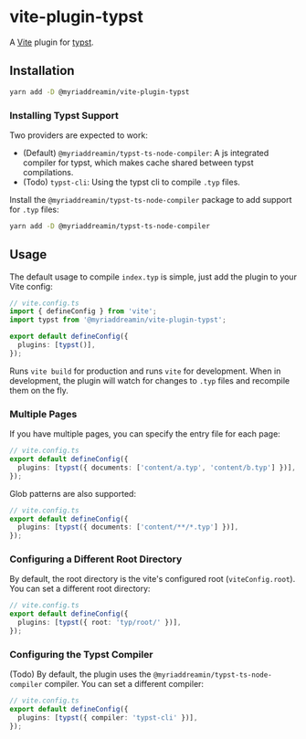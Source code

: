 # vite-plugin-typst

A [Vite](https://vitejs.dev/) plugin for [typst](https://www.typst.app/).

## Installation

```bash
yarn add -D @myriaddreamin/vite-plugin-typst
```

### Installing Typst Support

Two providers are expected to work:

- (Default) `@myriaddreamin/typst-ts-node-compiler`: A js integrated compiler for typst, which makes cache shared between typst compilations.
- (Todo) `typst-cli`: Using the typst cli to compile `.typ` files.

Install the `@myriaddreamin/typst-ts-node-compiler` package to add support for `.typ` files:

```bash
yarn add -D @myriaddreamin/typst-ts-node-compiler
```

## Usage

The default usage to compile `index.typ` is simple, just add the plugin to your Vite config:

```ts
// vite.config.ts
import { defineConfig } from 'vite';
import typst from '@myriaddreamin/vite-plugin-typst';

export default defineConfig({
  plugins: [typst()],
});
```

Runs `vite build` for production and runs `vite` for development. When in development, the plugin will watch for changes to `.typ` files and recompile them on the fly.

### Multiple Pages

If you have multiple pages, you can specify the entry file for each page:

```ts
// vite.config.ts
export default defineConfig({
  plugins: [typst({ documents: ['content/a.typ', 'content/b.typ'] })],
});
```

Glob patterns are also supported:

```ts
// vite.config.ts
export default defineConfig({
  plugins: [typst({ documents: ['content/**/*.typ'] })],
});
```

### Configuring a Different Root Directory

By default, the root directory is the vite's configured root (`viteConfig.root`). You can set a different root directory:

```ts
// vite.config.ts
export default defineConfig({
  plugins: [typst({ root: 'typ/root/' })],
});
```

### Configuring the Typst Compiler

(Todo) By default, the plugin uses the `@myriaddreamin/typst-ts-node-compiler` compiler. You can set a different compiler:

```ts
// vite.config.ts
export default defineConfig({
  plugins: [typst({ compiler: 'typst-cli' })],
});
```
